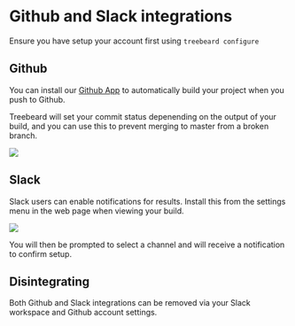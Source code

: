 # Github and Slack integrations

Ensure you have setup your account first using `treebeard configure`

## Github

You can install our [Github App](https://github.com/marketplace/treebeard-build) to automatically build your project when you push to Github.

Treebeard will set your commit status depenending on the output of your build, and you can use this to prevent merging to master from a broken branch.

![](https://storage.googleapis.com/treebeard_image_dump_public/github_check.png)

## Slack

Slack users can enable notifications for results. Install this from the settings menu in the web page when viewing your build.

![](https://treebeard.io/static/slack_integration-ba8ff89332c2e14c928973a841842e5b.png)

You will then be prompted to select a channel and will receive a notification to confirm setup.

## Disintegrating

Both Github and Slack integrations can be removed via your Slack workspace and Github account settings.
